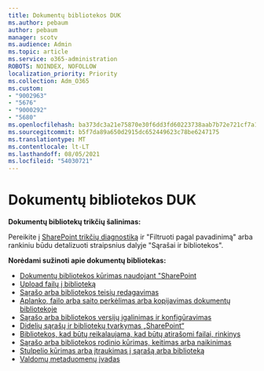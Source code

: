 ```yaml
---
title: Dokumentų bibliotekos DUK
ms.author: pebaum
author: pebaum
manager: scotv
ms.audience: Admin
ms.topic: article
ms.service: o365-administration
ROBOTS: NOINDEX, NOFOLLOW
localization_priority: Priority
ms.collection: Adm_O365
ms.custom:
- "9002963"
- "5676"
- "9000292"
- "5680"
ms.openlocfilehash: ba373dc3a21e75870e30f6dd3fd60223738aab7b72e721cf7a1067aa69d829ea
ms.sourcegitcommit: b5f7da89a650d2915dc652449623c78be6247175
ms.translationtype: MT
ms.contentlocale: lt-LT
ms.lasthandoff: 08/05/2021
ms.locfileid: "54030721"
---
```

# <a name="document-library-faq"></a>Dokumentų bibliotekos DUK

**Dokumentų bibliotekų trikčių šalinimas:**

Pereikite į [SharePoint trikčių diagnostiką](https://docs.microsoft.com/sharepoint/troubleshoot/online) ir "Filtruoti pagal pavadinimą" arba rankiniu būdu detalizuoti straipsnius dalyje "Sąrašai ir bibliotekos".

**Norėdami sužinoti apie dokumentų bibliotekas:**

- [Dokumentų bibliotekos kūrimas naudojant "SharePoint](https://support.office.com/article/Create-a-document-library-in-SharePoint-306728fe-0325-4b28-b60d-f902e1d75939)
- [Upload failų į biblioteką](https://support.office.com/article/upload-files-to-a-library-da549fb1-1fcb-4167-87d0-4693e93cb7a0)
- [Sąrašo arba bibliotekos teisių redagavimas](https://support.office.com/article/customize-permissions-for-a-sharepoint-list-or-library-02d770f3-59eb-4910-a608-5f84cc297782)
- [Aplanko, failo arba saito perkėlimas arba kopijavimas dokumentų bibliotekoje](https://support.office.com/article/move-or-copy-files-in-sharepoint-00e2f483-4df3-46be-a861-1f5f0c1a87bc)
- [Sąrašo arba bibliotekos versijų įgalinimas ir konfigūravimas](https://support.office.com/article/enable-and-configure-versioning-for-a-list-or-library-1555d642-23ee-446a-990a-bcab618c7a37)
- [Didelių sąrašų ir bibliotekų tvarkymas „SharePoint“](https://support.office.com/article/manage-large-lists-and-libraries-in-sharepoint-b8588dae-9387-48c2-9248-c24122f07c59)
- [Bibliotekos, kad būtų reikalaujama, kad būtų atirašomi failai, rinkinys](https://support.microsoft.com/en-us/office/set-up-a-library-to-require-check-out-of-files-0c73792b-f727-4e19-a1f9-3173899e695b)
- [Sąrašo arba bibliotekos rodinio kūrimas, keitimas arba naikinimas](https://support.office.com/article/create-change-or-delete-a-view-of-a-list-or-library-27ae65b8-bc5b-4949-b29b-4ee87144a9c9)
- [Stulpelio kūrimas arba įtraukimas į sąrašą arba biblioteką](https://support.microsoft.com/en-us/office/create-a-column-in-a-sharepoint-list-or-library-2b0361ae-1bd3-41a3-8329-269e5f81cfa2)
- [Valdomų metaduomenų įvadas](https://docs.microsoft.com/sharepoint/managed-metadata)
